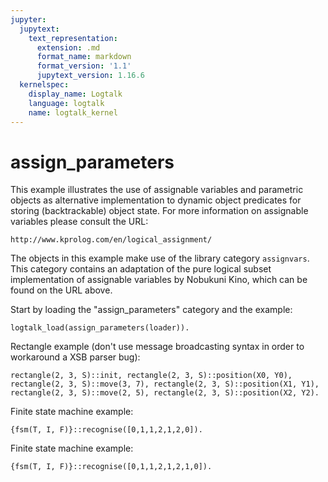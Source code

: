 ```yaml
---
jupyter:
  jupytext:
    text_representation:
      extension: .md
      format_name: markdown
      format_version: '1.1'
      jupytext_version: 1.16.6
  kernelspec:
    display_name: Logtalk
    language: logtalk
    name: logtalk_kernel
---
```


<!--
________________________________________________________________________

This file is part of Logtalk <https://logtalk.org/>  
SPDX-FileCopyrightText: 1998-2025 Paulo Moura <pmoura@logtalk.org>  
SPDX-License-Identifier: Apache-2.0

Licensed under the Apache License, Version 2.0 (the "License");
you may not use this file except in compliance with the License.
You may obtain a copy of the License at

    http://www.apache.org/licenses/LICENSE-2.0

Unless required by applicable law or agreed to in writing, software
distributed under the License is distributed on an "AS IS" BASIS,
WITHOUT WARRANTIES OR CONDITIONS OF ANY KIND, either express or implied.
See the License for the specific language governing permissions and
limitations under the License.
________________________________________________________________________
-->

# assign_parameters

This example illustrates the use of assignable variables and parametric 
objects as alternative implementation to dynamic object predicates for
storing (backtrackable) object state. For more information on assignable 
variables please consult the URL:

	http://www.kprolog.com/en/logical_assignment/

The objects in this example make use of the library category `assignvars`.
This category contains an adaptation of the pure logical subset implementation
of assignable variables by Nobukuni Kino, which can be found on the URL above.

Start by loading the "assign_parameters" category and the example:

```logtalk
logtalk_load(assign_parameters(loader)).
```

Rectangle example (don't use message broadcasting syntax in order to workaround a XSB parser bug):

```logtalk
rectangle(2, 3, S)::init, rectangle(2, 3, S)::position(X0, Y0), rectangle(2, 3, S)::move(3, 7), rectangle(2, 3, S)::position(X1, Y1), rectangle(2, 3, S)::move(2, 5), rectangle(2, 3, S)::position(X2, Y2).
```

<!--
X0 = 0, Y0 = 0, X1 = 3, Y1 = 7, X2 = 2, Y2 = 5.
-->

Finite state machine example:

```logtalk
{fsm(T, I, F)}::recognise([0,1,1,2,1,2,0]).
```

<!--
red-0-red
red-1-green
green-1-yellow
yellow-2-red
red-1-green
green-2-red
red-0-red

T = [red-0-red, red-1-green, red-2-red, yellow-0-red, yellow-1-green, yellow-2-red, green-0-yellow, ... -... -yellow, ... -...],
I = red,
F = [red]. 
-->

Finite state machine example:

```logtalk
{fsm(T, I, F)}::recognise([0,1,1,2,1,2,1,0]).
```

<!--
red-0-red
red-1-green
green-1-yellow
yellow-2-red
red-1-green
green-2-red
red-1-green
green-0-yellow
backtracking...
backtracking...
backtracking...
backtracking...
backtracking...
backtracking...
backtracking...
backtracking...

false.
-->
